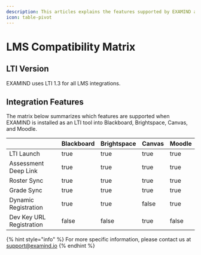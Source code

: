 ```yaml
---
description: This articles explains the features supported by EXAMIND as an LTI tool.
icon: table-pivot
---
```


# LMS Compatibility Matrix

## LTI Version

EXAMIND uses LTI 1.3 for all LMS integrations.

## Integration Features

The matrix below summarizes which features are supported when EXAMIND is installed as an LTI tool into Blackboard, Brightspace, Canvas, and Moodle.

<table><thead><tr><th width="233.42578125"></th><th data-type="checkbox">Blackboard</th><th data-type="checkbox">Brightspace</th><th data-type="checkbox">Canvas</th><th data-type="checkbox">Moodle</th></tr></thead><tbody><tr><td>LTI Launch</td><td>true</td><td>true</td><td>true</td><td>true</td></tr><tr><td>Assessment Deep Link</td><td>true</td><td>true</td><td>true</td><td>true</td></tr><tr><td>Roster Sync</td><td>true</td><td>true</td><td>true</td><td>true</td></tr><tr><td>Grade Sync</td><td>true</td><td>true</td><td>true</td><td>true</td></tr><tr><td>Dynamic Registration</td><td>true</td><td>true</td><td>false</td><td>true</td></tr><tr><td>Dev Key URL Registration</td><td>false</td><td>false</td><td>true</td><td>false</td></tr></tbody></table>

{% hint style="info" %}
For more specific information, please contact us at [support@examind.io](mailto:support@examind.io)
{% endhint %}

